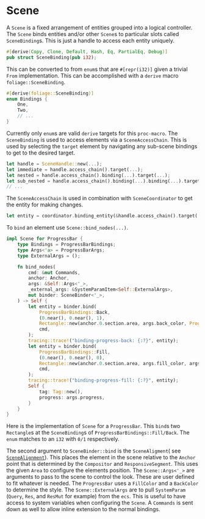 # Scene

A `Scene` is a fixed arrangement of entities grouped into a logical controller.
The `Scene` binds entities and/or other `Scene`s to particular slots called `SceneBinding`s.
This is just a handle to access each entity uniquely. 

```rust
#[derive(Copy, Clone, Default, Hash, Eq, PartialEq, Debug)]
pub struct SceneBinding(pub i32);
```

This can be converted to from `enum`s that are `#[repr(i32)]` given a trivial `From` implementation.
This can be accomplished with a `derive` macro `foliage::SceneBinding`. 
```rust
#[derive(foliage::SceneBinding)]
enum Bindings {
    One,
    Two,
    // ...
}
```
Currently only `enum`s are valid `derive` targets for this `proc-macro`.
The `SceneBinding` is used to access elements via a `SceneAccessChain`. This is used by selecting the
`target` element by navigating any sub-scene bindings to get to the desired target.

```rust
let handle = SceneHandle::new(...);
let immediate = handle.access_chain().target(...);
let nested = handle.access_chain().binding(...).target(...);
let sub_nested = handle.access_chain().binding(...).binding(...).target(...);
// ...
```
The `SceneAccessChain` is used in combination with `SceneCoordinator` to get the entity for making changes.
```rust
let entity = coordinator.binding_entity(&handle.access_chain().target(...));
```
To `bind` an element use `Scene::bind_nodes(...)`.

```rust
impl Scene for ProgressBar {
    type Bindings = ProgressBarBindings;
    type Args<'a> = ProgressBarArgs;
    type ExternalArgs = ();

    fn bind_nodes(
        cmd: &mut Commands,
        anchor: Anchor,
        args: &Self::Args<'_>,
        _external_args: &SystemParamItem<Self::ExternalArgs>,
        mut binder: SceneBinder<'_>,
    ) -> Self {
        let entity = binder.bind(
            ProgressBarBindings::Back,
            (0.near(), 0.near(), 1),
            Rectangle::new(anchor.0.section.area, args.back_color, Progress::full()),
            cmd,
        );
        tracing::trace!("binding-progress-back: {:?}", entity);
        let entity = binder.bind(
            ProgressBarBindings::Fill,
            (0.near(), 0.near(), 0),
            Rectangle::new(anchor.0.section.area, args.fill_color, args.progress),
            cmd,
        );
        tracing::trace!("binding-progress-fill: {:?}", entity);
        Self {
            tag: Tag::new(),
            progress: args.progress,
        }
    }
}
```

Here is the implementation of `Scene` for a `ProgressBar`.
This `bind`s two `Rectangle`s at the `SceneBinding`s of `ProgressBarBindings::Fill/Back`.
The `enum` matches to an `i32` with `0/1` respectively.

The second argument to `SceneBinder::bind` is the `SceneAligment`( see [`SceneAlignment`](alignment.md)).
This places the element in the scene relative to the `Anchor` point that is determined by the
`Compositor` and `ResponsiveSegment`. This uses the given `Area` to configure the elements
position. The `Scene::Args<'_>` are arguments to pass to the scene to control the look. These are
user defined to fit whatever is needed. The `ProgressBar` uses a `FillColor` and a `BackColor` to 
determine the style.
The `Scene::ExternalArgs` are to pull `SystemParam` (`Query`, `Res`, and `ResMut` for example) from the `ecs`.
This is useful to have access to system variables when configuring the `Scene`.
A `Commands` is sent down as well to allow inline extension to the normal bindings.